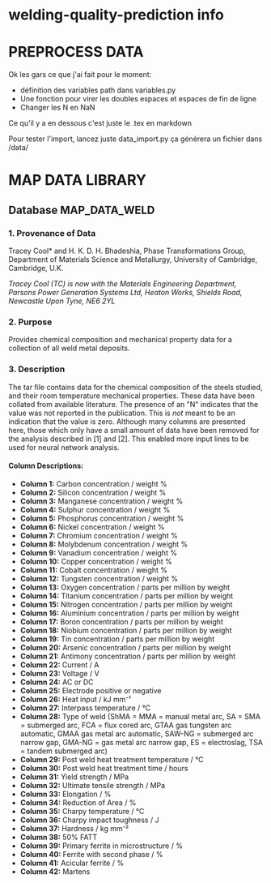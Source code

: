 # welding-quality-prediction info

# PREPROCESS DATA
Ok les gars ce que j'ai fait pour le moment:
- définition des variables path dans variables.py
- Une fonction pour virer les doubles espaces et espaces de fin de ligne
- Changer les N en NaN

Ce qu'il y a en dessous c'est juste le .tex en markdown

Pour tester l'import, lancez juste data_import.py ça génèrera un fichier dans /data/

# MAP DATA LIBRARY

## Database MAP_DATA_WELD

### 1. Provenance of Data

Tracey Cool\* and H. K. D. H. Bhadeshia, Phase Transformations Group, Department of Materials Science and Metallurgy, University of Cambridge, Cambridge, U.K.

*Tracey Cool (TC) is now with the Materials Engineering Department, Parsons Power Generation Systems Ltd, Heaton Works, Shields Road, Newcastle Upon Tyne, NE6 2YL*

### 2. Purpose

Provides chemical composition and mechanical property data for a collection of all weld metal deposits.

### 3. Description

The tar file contains data for the chemical composition of the steels studied, and their room temperature mechanical properties. These data have been collated from available literature. The presence of an "N" indicates that the value was not reported in the publication. This is *not* meant to be an indication that the value is zero. Although many columns are presented here, those which only have a small amount of data have been removed for the analysis described in [1] and [2]. This enabled more input lines to be used for neural network analysis.

#### Column Descriptions:
- **Column 1:** Carbon concentration / weight %
- **Column 2:** Silicon concentration / weight %
- **Column 3:** Manganese concentration / weight %
- **Column 4:** Sulphur concentration / weight %
- **Column 5:** Phosphorus concentration / weight %
- **Column 6:** Nickel concentration / weight %
- **Column 7:** Chromium concentration / weight %
- **Column 8:** Molybdenum concentration / weight %
- **Column 9:** Vanadium concentration / weight %
- **Column 10:** Copper concentration / weight %
- **Column 11:** Cobalt concentration / weight %
- **Column 12:** Tungsten concentration / weight %
- **Column 13:** Oxygen concentration / parts per million by weight
- **Column 14:** Titanium concentration / parts per million by weight
- **Column 15:** Nitrogen concentration / parts per million by weight
- **Column 16:** Aluminium concentration / parts per million by weight
- **Column 17:** Boron concentration / parts per million by weight
- **Column 18:** Niobium concentration / parts per million by weight
- **Column 19:** Tin concentration / parts per million by weight
- **Column 20:** Arsenic concentration / parts per million by weight
- **Column 21:** Antimony concentration / parts per million by weight
- **Column 22:** Current / A
- **Column 23:** Voltage / V
- **Column 24:** AC or DC
- **Column 25:** Electrode positive or negative
- **Column 26:** Heat input / kJ mm⁻¹
- **Column 27:** Interpass temperature / °C
- **Column 28:** Type of weld (ShMA = MMA = manual metal arc, SA = SMA = submerged arc, FCA = flux cored arc, GTAA gas tungsten arc automatic, GMAA gas metal arc automatic, SAW-NG = submerged arc narrow gap, GMA-NG = gas metal arc narrow gap, ES = electroslag, TSA = tandem submerged arc)
- **Column 29:** Post weld heat treatment temperature / °C
- **Column 30:** Post weld heat treatment time / hours
- **Column 31:** Yield strength / MPa
- **Column 32:** Ultimate tensile strength / MPa
- **Column 33:** Elongation / %
- **Column 34:** Reduction of Area / %
- **Column 35:** Charpy temperature / °C
- **Column 36:** Charpy impact toughness / J
- **Column 37:** Hardness / kg mm⁻²
- **Column 38:** 50% FATT
- **Column 39:** Primary ferrite in microstructure / %
- **Column 40:** Ferrite with second phase / %
- **Column 41:** Acicular ferrite / %
- **Column 42:** Martens

